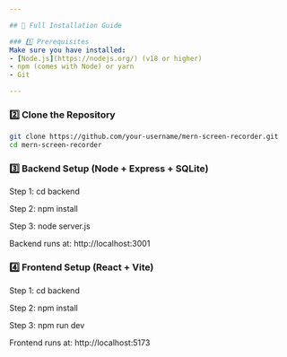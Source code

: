 ```yaml
---

## 🚀 Full Installation Guide

### 1️⃣ Prerequisites
Make sure you have installed:
- [Node.js](https://nodejs.org/) (v18 or higher)
- npm (comes with Node) or yarn
- Git

---
```


### 2️⃣ Clone the Repository

```bash
git clone https://github.com/your-username/mern-screen-recorder.git
cd mern-screen-recorder
```

### 3️⃣ Backend Setup (Node + Express + SQLite)

Step 1:
cd backend

Step 2:
npm install

Step 3:
node server.js

Backend runs at:
http://localhost:3001

### 4️⃣ Frontend Setup (React + Vite)

Step 1:
cd backend

Step 2:
npm install

Step 3:
npm run dev

Frontend runs at:
http://localhost:5173
